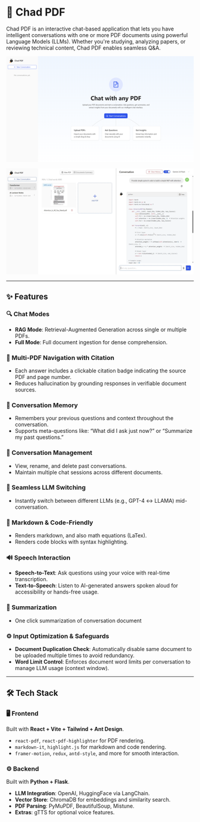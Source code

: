 # 🏀 Chad PDF

Chad PDF is an interactive chat-based application that lets you have intelligent conversations with one or more PDF documents using powerful Language Models (LLMs). Whether you're studying, analyzing papers, or reviewing technical content, Chad PDF enables seamless Q&A.

![Chad PDF](./home-page.png)

![Chad PDF](./demo.png)

---

## ✨ Features

### 🔍 Chat Modes

- **RAG Mode**: Retrieval-Augmented Generation across single or multiple PDFs.
- **Full Mode**: Full document ingestion for dense comprehension.

### 📘 Multi-PDF Navigation with Citation

- Each answer includes a clickable citation badge indicating the source PDF and page number.
- Reduces hallucination by grounding responses in verifiable document sources.

### 🧠 Conversation Memory

- Remembers your previous questions and context throughout the conversation.
- Supports meta-questions like: “What did I ask just now?” or “Summarize my past questions.”

### 📑 Conversation Management

- View, rename, and delete past conversations.
- Maintain multiple chat sessions across different documents.

### 🔁 Seamless LLM Switching

- Instantly switch between different LLMs (e.g., GPT-4 ↔ LLAMA) mid-conversation.

### 🧾 Markdown & Code-Friendly

- Renders markdown, and also math equations (LaTex).
- Renders code blocks with syntax highlighting.

### 🔊 Speech Interaction

- **Speech-to-Text**: Ask questions using your voice with real-time transcription.
- **Text-to-Speech**: Listen to AI-generated answers spoken aloud for accessibility or hands-free usage.

### 🧠 Summarization

- One click summarization of conversation document

### ⚙️ Input Optimization & Safeguards

- **Document Duplication Check**: Automatically disable same document to be uploaded multiple times to avoid redundancy.
- **Word Limit Control**: Enforces document word limits per conversation to manage LLM usage (context window).

---

## 🛠️ Tech Stack

### 🖥 Frontend

Built with **React + Vite + Tailwind + Ant Design**.

- `react-pdf`, `react-pdf-highlighter` for PDF rendering.
- `markdown-it`, `highlight.js` for markdown and code rendering.
- `framer-motion`, `redux`, `antd-style`, and more for smooth interaction.

### ⚙️ Backend

Built with **Python + Flask**.

- **LLM Integration**: OpenAI, HuggingFace via LangChain.
- **Vector Store**: ChromaDB for embeddings and similarity search.
- **PDF Parsing**: PyMuPDF, BeautifulSoup, Mistune.
- **Extras**: gTTS for optional voice features.
